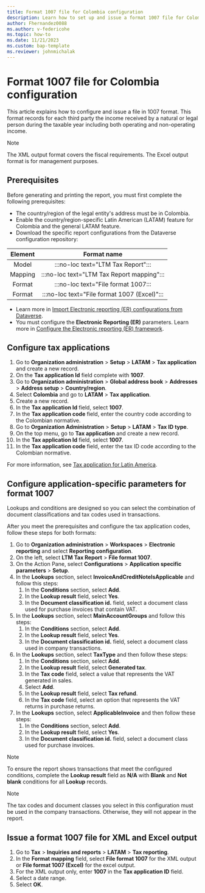 ```yaml
---
title: Format 1007 file for Colombia configuration
description: Learn how to set up and issue a format 1007 file for Colombia, including an outline on configuring application-specific parameters.
author: Fhernandez0088
ms.author: v-federicohe
ms.topic: how-to
ms.date: 11/21/2023 
ms.custom: bap-template
ms.reviewer: johnmichalak
---
```


# Format 1007 file for Colombia configuration

This article explains how to configure and issue a file in 1007 format. This format records for each third party the income received by a natural or legal person during the taxable year including both operating and non-operating income.

> [!NOTE]
> The XML output format covers the fiscal requirements. The Excel output format is for management purposes.

## Prerequisites

Before generating and printing the report, you must first complete the following prerequisites:

- The country/region of the legal entity's address must be in Colombia. 
- Enable the country/region-specific Latin American (LATAM) feature for Colombia and the general LATAM feature.
- Download the specific report configurations from the Dataverse configuration repository:

| Element |                    Format name                    |
|:-------:|:-------------------------------------------------:|
| Model   |:::no-loc text="LTM Tax Report":::                 |
| Mapping | :::no-loc text="LTM Tax Report mapping":::|
| Format  | :::no-loc text="File format 1007:::      |
| Format  | :::no-loc text="File format 1007 (Excel)":::  |

- Learn more in [Import Electronic reporting (ER) configurations from Dataverse](../global/workspace/gsw-import-er-config-dataverse.md).
- You must configure the **Electronic Reporting (ER)** parameters. Learn more in [Configure the Electronic reporting (ER) framework](../../../fin-ops-core/dev-itpro/analytics/electronic-reporting-er-configure-parameters.md).

## Configure tax applications

1. Go to **Organization administration** \> **Setup** \> **LATAM** \> **Tax application** and create a new record.
1. On the **Tax application Id** field complete with **1007**.
1. Go to **Organization administration** \> **Global address book** \> **Addresses** \> **Address setup** \> **Country/region**.
1. Select **Colombia** and go to **LATAM** \> **Tax application**.
1. Create a new record.
1. In the **Tax application Id** field, select **1007**.
1. In the **Tax application code** field, enter the country code according to the Colombian normative.
1. Go to **Organization Administration** \> **Setup** \> **LATAM** \> **Tax ID type**.
1. On the top menu, go to **Tax application** and create a new record.
1. In the **Tax application Id** field, select **1007**.
1. In the **Tax application code** field, enter the tax ID code according to the Colombian normative.

For more information, see [Tax application for Latin America](ltm-core-tax-application.md).

## Configure application-specific parameters for format 1007

Lookups and conditions are designed so you can select the combination of document classifications and tax codes used in transactions.

After you meet the prerequisites and configure the tax application codes, follow these steps for both formats:
1. Go to **Organization administration** \> **Workspaces** \> **Electronic reporting** and select **Reporting configuration**.
1. On the left, select **LTM Tax Report** \> **File format 1007**.
1. On the Action Pane, select **Configurations** \> **Application specific parameters** \> **Setup**.
1. In the **Lookups** section, select **InvoiceAndCreditNoteIsApplicable** and follow this steps:
   1. In the **Conditions** section, select **Add**.
   1. In the **Lookup result** field, select **Yes**.
   1. In the **Document classification id.** field, select a document class used for purchase invoices that contain VAT.
1. In the **Lookups** section, select **MainAccountGroups** and follow this steps: 
   1. In the **Conditions** section, select **Add**.
   1. In the **Lookup result** field, select **Yes**.
   1. In the **Document classification id.** field, select a document class used in company transactions.
1. In the **Lookups** section, select **TaxType** and then follow these steps:
   1. In the **Conditions** section, select **Add**.
    1. In the **Lookup result** field, select **Generated tax**.
    1. In the **Tax code** field, select a value that represents the VAT generated in sales.
   1. Select **Add**.
    1. In the **Lookup result** field, select **Tax refund**.
    1. In the **Tax code** field, select an option that represents the VAT returns in purchase returns.
1. In the **Lookups** section, select **ApplicableInvoice** and then follow these steps:
   1. In the **Conditions** section, select **Add**.
   1. In the **Lookup result** field, select **Yes**.
   1. In the **Document classification id.** field, select a document class used for purchase invoices.

> [!NOTE]
> To ensure the report shows transactions that meet the configured conditions, complete the **Lookup result** field as **N/A** with **Blank** and **Not blank** conditions for all **Lookup** records.

> [!NOTE]
>The tax codes and document classes you select in this configuration must be used in the company transactions. Otherwise, they will not appear in the report.

## Issue a format 1007 file for XML and Excel output

1. Go to **Tax** \> **Inquiries and reports** \> **LATAM** \> **Tax reporting**.
1. In the **Format mapping** field, select **File format 1007** for the XML output or **File format 1007 (Excel)** for the excel output.
1. For the XML output only, enter **1007** in the **Tax application ID** field.
1. Select a date range.
1. Select **OK**.
